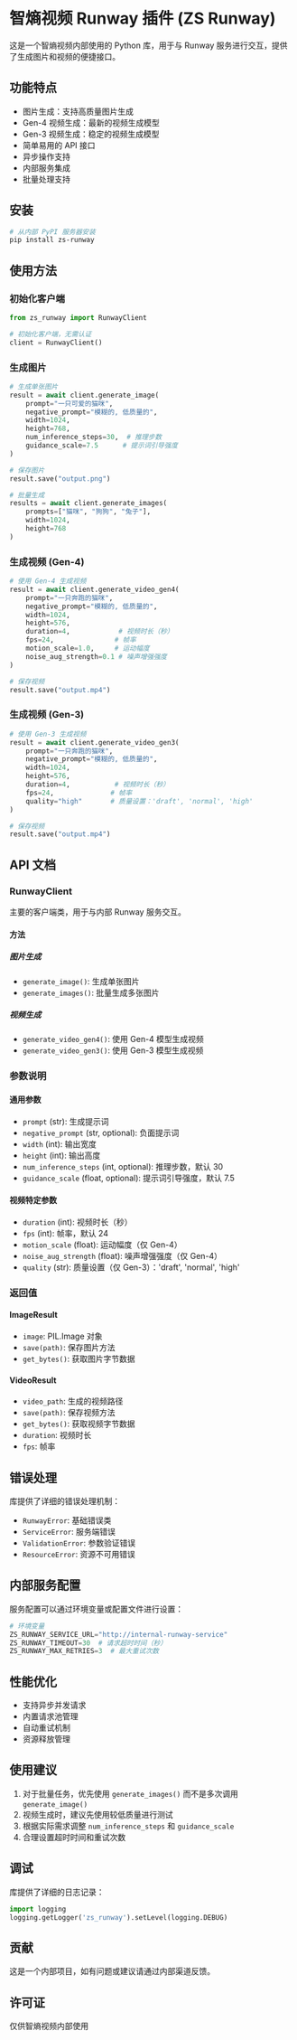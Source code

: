 # 智熵视频 Runway 插件 (ZS Runway)

这是一个智熵视频内部使用的 Python 库，用于与 Runway 服务进行交互，提供了生成图片和视频的便捷接口。

## 功能特点

- 图片生成：支持高质量图片生成
- Gen-4 视频生成：最新的视频生成模型
- Gen-3 视频生成：稳定的视频生成模型
- 简单易用的 API 接口
- 异步操作支持
- 内部服务集成
- 批量处理支持

## 安装

```bash
# 从内部 PyPI 服务器安装
pip install zs-runway
```

## 使用方法

### 初始化客户端

```python
from zs_runway import RunwayClient

# 初始化客户端，无需认证
client = RunwayClient()
```

### 生成图片

```python
# 生成单张图片
result = await client.generate_image(
    prompt="一只可爱的猫咪",
    negative_prompt="模糊的, 低质量的",
    width=1024,
    height=768,
    num_inference_steps=30,  # 推理步数
    guidance_scale=7.5      # 提示词引导强度
)

# 保存图片
result.save("output.png")

# 批量生成
results = await client.generate_images(
    prompts=["猫咪", "狗狗", "兔子"],
    width=1024,
    height=768
)
```

### 生成视频 (Gen-4)

```python
# 使用 Gen-4 生成视频
result = await client.generate_video_gen4(
    prompt="一只奔跑的猫咪",
    negative_prompt="模糊的, 低质量的",
    width=1024,
    height=576,
    duration=4,            # 视频时长（秒）
    fps=24,               # 帧率
    motion_scale=1.0,     # 运动幅度
    noise_aug_strength=0.1 # 噪声增强强度
)

# 保存视频
result.save("output.mp4")
```

### 生成视频 (Gen-3)

```python
# 使用 Gen-3 生成视频
result = await client.generate_video_gen3(
    prompt="一只奔跑的猫咪",
    negative_prompt="模糊的, 低质量的",
    width=1024,
    height=576,
    duration=4,           # 视频时长（秒）
    fps=24,              # 帧率
    quality="high"       # 质量设置：'draft', 'normal', 'high'
)

# 保存视频
result.save("output.mp4")
```

## API 文档

### RunwayClient

主要的客户端类，用于与内部 Runway 服务交互。

#### 方法

##### 图片生成
- `generate_image()`: 生成单张图片
- `generate_images()`: 批量生成多张图片

##### 视频生成
- `generate_video_gen4()`: 使用 Gen-4 模型生成视频
- `generate_video_gen3()`: 使用 Gen-3 模型生成视频

### 参数说明

#### 通用参数

- `prompt` (str): 生成提示词
- `negative_prompt` (str, optional): 负面提示词
- `width` (int): 输出宽度
- `height` (int): 输出高度
- `num_inference_steps` (int, optional): 推理步数，默认 30
- `guidance_scale` (float, optional): 提示词引导强度，默认 7.5

#### 视频特定参数

- `duration` (int): 视频时长（秒）
- `fps` (int): 帧率，默认 24
- `motion_scale` (float): 运动幅度（仅 Gen-4）
- `noise_aug_strength` (float): 噪声增强强度（仅 Gen-4）
- `quality` (str): 质量设置（仅 Gen-3）：'draft', 'normal', 'high'

### 返回值

#### ImageResult
- `image`: PIL.Image 对象
- `save(path)`: 保存图片方法
- `get_bytes()`: 获取图片字节数据

#### VideoResult
- `video_path`: 生成的视频路径
- `save(path)`: 保存视频方法
- `get_bytes()`: 获取视频字节数据
- `duration`: 视频时长
- `fps`: 帧率

## 错误处理

库提供了详细的错误处理机制：

- `RunwayError`: 基础错误类
- `ServiceError`: 服务端错误
- `ValidationError`: 参数验证错误
- `ResourceError`: 资源不可用错误

## 内部服务配置

服务配置可以通过环境变量或配置文件进行设置：

```python
# 环境变量
ZS_RUNWAY_SERVICE_URL="http://internal-runway-service"
ZS_RUNWAY_TIMEOUT=30  # 请求超时时间（秒）
ZS_RUNWAY_MAX_RETRIES=3  # 最大重试次数
```

## 性能优化

- 支持异步并发请求
- 内置请求池管理
- 自动重试机制
- 资源释放管理

## 使用建议

1. 对于批量任务，优先使用 `generate_images()` 而不是多次调用 `generate_image()`
2. 视频生成时，建议先使用较低质量进行测试
3. 根据实际需求调整 `num_inference_steps` 和 `guidance_scale`
4. 合理设置超时时间和重试次数

## 调试

库提供了详细的日志记录：

```python
import logging
logging.getLogger('zs_runway').setLevel(logging.DEBUG)
```

## 贡献

这是一个内部项目，如有问题或建议请通过内部渠道反馈。

## 许可证

仅供智熵视频内部使用 